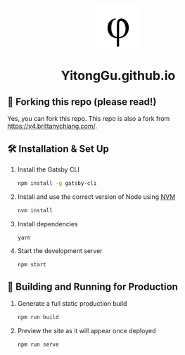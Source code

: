 <div align="center">
  <img alt="Logo" src="src/images/phi.svg" width="100" />
</div>
<h1 align="center">
  YitongGu.github.io
</h1>


## 🚨 Forking this repo (please read!)

Yes, you can fork this repo. This repo is also a fork from https://v4.brittanychiang.com/.

## 🛠 Installation & Set Up

1. Install the Gatsby CLI

   ```sh
   npm install -g gatsby-cli
   ```

2. Install and use the correct version of Node using [NVM](https://github.com/nvm-sh/nvm)

   ```sh
   nvm install
   ```

3. Install dependencies

   ```sh
   yarn
   ```

4. Start the development server

   ```sh
   npm start
   ```

## 🚀 Building and Running for Production

1. Generate a full static production build

   ```sh
   npm run build
   ```

1. Preview the site as it will appear once deployed

   ```sh
   npm run serve
   ```

